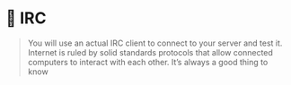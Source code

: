 # 💬 IRC

> You will use an actual IRC client to connect to your server and test it.
Internet is ruled by solid standards protocols that allow connected computers to interact
with each other.
It’s always a good thing to know
